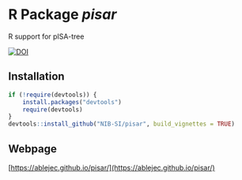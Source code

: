 
# R Package *pisar*

R support for pISA-tree

[![DOI](https://zenodo.org/badge/DOI/10.5281/zenodo.5721249.svg)](https://doi.org/10.5281/zenodo.5721249)

## Installation


```R
if (!require(devtools)) {
    install.packages("devtools")
    require(devtools)
}
devtools::install_github("NIB-SI/pisar", build_vignettes = TRUE)
```

## Webpage
[https://ablejec.github.io/pisar/](https://ablejec.github.io/pisar/)
